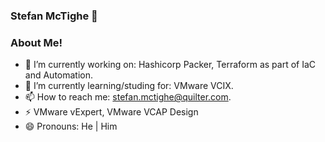 ### Stefan McTighe 👋


### About Me!

- 🔭 I’m currently working on: Hashicorp Packer, Terraform as part of IaC and Automation.
- 🌱 I’m currently learning/studing for: VMware VCIX.
- 📫 How to reach me: stefan.mctighe@quilter.com.
- ⚡ VMware vExpert, VMware VCAP Design
- 😄 Pronouns: He | Him

